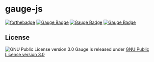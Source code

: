 # gauge-js
[![forthebadge](http://forthebadge.com/images/badges/uses-badges.svg)](http://forthebadge.com)
[![Gauge Badge](https://cdn.rawgit.com/renjithgr/gauge-js/master/Gauge_Badge_1.svg)](http://getgauge.io)
[![Gauge Badge](https://raw.githubusercontent.com/renjithgr/gauge-js/master/Gauge_Badge_2.svg)](http://getgauge.io)
[![Gauge Badge](https://raw.githubusercontent.com/renjithgr/gauge-js/master/Gauge_Badge_3.svg)](http://getgauge.io)

## License

![GNU Public License version 3.0](http://www.gnu.org/graphics/gplv3-127x51.png)
Gauge is released under [GNU Public License version 3.0](http://www.gnu.org/licenses/gpl-3.0.txt)
